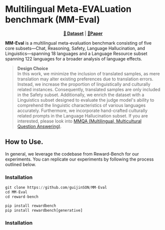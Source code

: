  # Multilingual Meta-EVALuation benchmark (MM-Eval)

<p align="center">
<b><a href="https://huggingface.co/datasets/prometheus-eval/MM-Eval">🤗 Dataset</a></b>
|
<b><a href="https://arxiv.org/abs/2410.15522">📄Paper</a></b>
</p>

**MM-Eval** is a multilingual meta-evaluation benchmark consisting of five core subsets—Chat, Reasoning, Safety, Language Hallucination, and Linguistics—spanning 18 languages and a Language Resource subset spanning 122 languages for a broader analysis of language effects. 

> **Design Choice**  
> In this work, we minimize the inclusion of translated samples, as mere translation may alter existing preferences due to translation errors. Instead, we increase the proportion of linguistically and culturally related instances. Consequently, translated samples are only included in the Safety subset. Additionally, we enrich the dataset with a Linguistics subset designed to evaluate the judge model's ability to comprehend the linguistic characteristics of various languages accurately. Furthermore, we incorporate hand-crafted culturally related prompts in the Language Hallucination subset. If you are interested, please look into [MMQA (Multilingual, Multicultural Question Answering)](https://huggingface.co/datasets/prometheus-eval/MMQA).

## How to Use.
In general, we leverage the codebase from Reward-Bench for our experiments. You can replicate our experiments by following the process outlined below.

### Installation
```python
git clone https://github.com/guijinSON/MM-Eval
cd MM-Eval
cd reward-bench

pip install rewardbench
pip install rewardbench[generative]
```

### Installation
